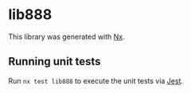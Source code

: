 # lib888

This library was generated with [Nx](https://nx.dev).

## Running unit tests

Run `nx test lib888` to execute the unit tests via [Jest](https://jestjs.io).
